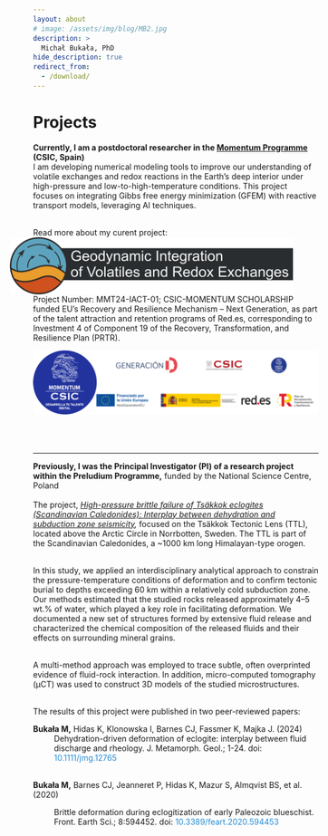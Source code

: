 ```yaml
---
layout: about
# image: /assets/img/blog/MB2.jpg
description: >
  Michał Bukała, PhD
hide_description: true
redirect_from:
  - /download/
---
```

# Projects
<b> Currently, I am a postdoctoral researcher in the [Momentum Programme](https://momentum.csic.es/en/momentum-program/) (CSIC, Spain) </b><br>
I am developing numerical modeling tools to improve our understanding of volatile exchanges and redox reactions in the Earth’s deep interior under high-pressure and low-to-high-temperature conditions. 
This project focuses on integrating Gibbs free energy minimization (GFEM) with reactive transport models, leveraging AI techniques.<br><br>

Read more about my curent project: 
<a href="https://micbukala.github.io/research/2025-03-15-momentum/">
  <img src="/assets/img/blog/project_logo_dark.png" alt="Geodynamic Integration of Volatiles and Redox Exchanges" style="width: 500px; float: right; margin-right: 45px;">
</a>

<br><br><br><br>
Project Number: MMT24-IACT-01; CSIC-MOMENTUM SCHOLARSHIP funded EU’s Recovery and Resilience Mechanism – Next Generation, as part of the talent attraction and retention programs of Red.es, corresponding to Investment 4 of Component 19 of the Recovery, Transformation, and Resilience Plan (PRTR).

<img src="/assets/img/blog/momentum.png" alt="Momentum" style="width: 700px; float: center; margin-right: 45px;"> 
<br><br><br><br>

---

<b>Previously, I was the Principal Investigator (PI) of a research project within the Preludium Programme,</b> funded by the National Science Centre, Poland<br><br>
The project, <i>[High-pressure brittle failure of Tsäkkok eclogites (Scandinavian Caledonides): Interplay between dehydration and subduction zone seismicity](https://projekty.ncn.gov.pl/en/index.php?projekt_id=443889),</i> focused on the Tsäkkok Tectonic Lens (TTL), located above the Arctic Circle in Norrbotten, Sweden. The TTL is part of the Scandinavian Caledonides, a ~1000 km long Himalayan-type orogen.<br><br>

In this study, we applied an interdisciplinary analytical approach to constrain the pressure-temperature conditions of deformation and to confirm tectonic burial to depths exceeding 60 km within a relatively cold subduction zone. Our methods estimated that the studied rocks released approximately 4–5 wt.% of water, which played a key role in facilitating deformation. We documented a new set of structures formed by extensive fluid release and characterized the chemical composition of the released fluids and their effects on surrounding mineral grains.<br><br>

A multi-method approach was employed to trace subtle, often overprinted evidence of fluid-rock interaction. In addition, micro-computed tomography (µCT) was used to construct 3D models of the studied microstructures.<br><br>

The results of this project were published in two peer-reviewed papers:<br>
<html lang="pl">
<head>
  <meta charset="UTF-8">
  <title>Projekty Naukowe</title>
  <style>
    :root {
      --accent-color: rgb(79,177,186);
    }
        .indent {
    margin-left: 37px; 
    }
  </style>
</head>

<body>
<b><b>Bukała M,</b></b> Hidas K, Klonowska I, Barnes CJ, Fassmer K, Majka J. (2024) <br>
<div class="indent">
  Dehydration-driven deformation of eclogite: interplay between fluid discharge and rheology.
  J. Metamorph. Geol.; 1-24.
  doi: <a href="https://doi.org/10.1111/jmg.12765" style="color: rgb(38,139,210); text-decoration: none;"> 10.1111/jmg.12765 </a> 
</div>   
<br>

<b>Bukała M,</b> Barnes CJ, Jeanneret P, Hidas K, Mazur S, Almqvist BS, et al. (2020) <br>
<div class="indent">
  Brittle deformation during eclogitization of early Paleozoic blueschist. <br>
  Front. Earth Sci.; 8:594452. 
  doi: <a href="https://doi.org/10.3389/feart.2020.594453" style="color: rgb(38,139,210); text-decoration: none;"> 10.3389/feart.2020.594453 </a>  
</div> 
<br>
</body>